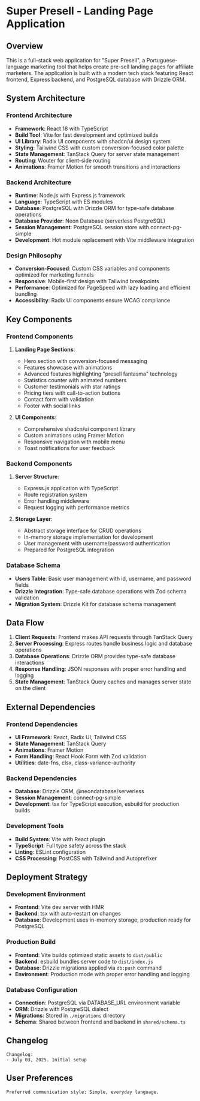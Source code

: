 # Super Presell - Landing Page Application

## Overview

This is a full-stack web application for "Super Presell", a Portuguese-language marketing tool that helps create pre-sell landing pages for affiliate marketers. The application is built with a modern tech stack featuring React frontend, Express backend, and PostgreSQL database with Drizzle ORM.

## System Architecture

### Frontend Architecture
- **Framework**: React 18 with TypeScript
- **Build Tool**: Vite for fast development and optimized builds
- **UI Library**: Radix UI components with shadcn/ui design system
- **Styling**: Tailwind CSS with custom conversion-focused color palette
- **State Management**: TanStack Query for server state management
- **Routing**: Wouter for client-side routing
- **Animations**: Framer Motion for smooth transitions and interactions

### Backend Architecture
- **Runtime**: Node.js with Express.js framework
- **Language**: TypeScript with ES modules
- **Database**: PostgreSQL with Drizzle ORM for type-safe database operations
- **Database Provider**: Neon Database (serverless PostgreSQL)
- **Session Management**: PostgreSQL session store with connect-pg-simple
- **Development**: Hot module replacement with Vite middleware integration

### Design Philosophy
- **Conversion-Focused**: Custom CSS variables and components optimized for marketing funnels
- **Responsive**: Mobile-first design with Tailwind breakpoints
- **Performance**: Optimized for PageSpeed with lazy loading and efficient bundling
- **Accessibility**: Radix UI components ensure WCAG compliance

## Key Components

### Frontend Components
1. **Landing Page Sections**:
   - Hero section with conversion-focused messaging
   - Features showcase with animations
   - Advanced features highlighting "presell fantasma" technology
   - Statistics counter with animated numbers
   - Customer testimonials with star ratings
   - Pricing tiers with call-to-action buttons
   - Contact form with validation
   - Footer with social links

2. **UI Components**:
   - Comprehensive shadcn/ui component library
   - Custom animations using Framer Motion
   - Responsive navigation with mobile menu
   - Toast notifications for user feedback

### Backend Components
1. **Server Structure**:
   - Express.js application with TypeScript
   - Route registration system
   - Error handling middleware
   - Request logging with performance metrics

2. **Storage Layer**:
   - Abstract storage interface for CRUD operations
   - In-memory storage implementation for development
   - User management with username/password authentication
   - Prepared for PostgreSQL integration

### Database Schema
- **Users Table**: Basic user management with id, username, and password fields
- **Drizzle Integration**: Type-safe database operations with Zod schema validation
- **Migration System**: Drizzle Kit for database schema management

## Data Flow

1. **Client Requests**: Frontend makes API requests through TanStack Query
2. **Server Processing**: Express routes handle business logic and database operations
3. **Database Operations**: Drizzle ORM provides type-safe database interactions
4. **Response Handling**: JSON responses with proper error handling and logging
5. **State Management**: TanStack Query caches and manages server state on the client

## External Dependencies

### Frontend Dependencies
- **UI Framework**: React, Radix UI, Tailwind CSS
- **State Management**: TanStack Query
- **Animations**: Framer Motion
- **Form Handling**: React Hook Form with Zod validation
- **Utilities**: date-fns, clsx, class-variance-authority

### Backend Dependencies
- **Database**: Drizzle ORM, @neondatabase/serverless
- **Session Management**: connect-pg-simple
- **Development**: tsx for TypeScript execution, esbuild for production builds

### Development Tools
- **Build System**: Vite with React plugin
- **TypeScript**: Full type safety across the stack
- **Linting**: ESLint configuration
- **CSS Processing**: PostCSS with Tailwind and Autoprefixer

## Deployment Strategy

### Development Environment
- **Frontend**: Vite dev server with HMR
- **Backend**: tsx with auto-restart on changes
- **Database**: Development uses in-memory storage, production ready for PostgreSQL

### Production Build
- **Frontend**: Vite builds optimized static assets to `dist/public`
- **Backend**: esbuild bundles server code to `dist/index.js`
- **Database**: Drizzle migrations applied via `db:push` command
- **Environment**: Production mode with proper error handling and logging

### Database Configuration
- **Connection**: PostgreSQL via DATABASE_URL environment variable
- **ORM**: Drizzle with PostgreSQL dialect
- **Migrations**: Stored in `./migrations` directory
- **Schema**: Shared between frontend and backend in `shared/schema.ts`

## Changelog

```
Changelog:
- July 03, 2025. Initial setup
```

## User Preferences

```
Preferred communication style: Simple, everyday language.
```